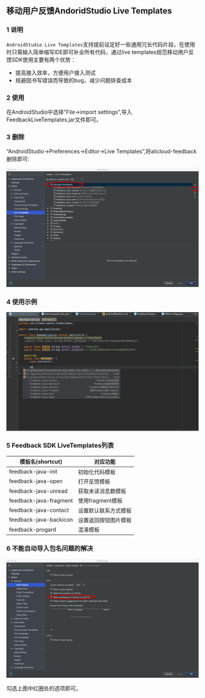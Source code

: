 ## 移动用户反馈AndoridStudio Live Templates

### 1 说明

`AndroidStudio Live Templates`支持提前设定好一些通用冗长代码片段，在使用时只需输入简单缩写IDE即可补全所有代码，通过live templates规范移动用户反馈SDK使用主要有两个优势：

- 提高接入效率，方便用户接入测试
- 规避因书写错误而导致的bug，减少问题排查成本

### 2 使用

在AndroidStudio中选择"File->import settings",导入FeedbackLiveTemplates.jar文件即可。

### 3 删除

“AndroidStudio->Preferences->Editor->Live Templates”,将alicloud-feedback删除即可:

![](assets/delete_live_templates.png)

### 4 使用示例

![](assets/feedback-demo.gif)

### 5 Feedback SDK LiveTemplates列表

| 模板名(shortcut)          | 对应功能         |
| ---------------------- | ------------ |
| feedback-java-init     | 初始化代码模板      |
| feedback-java-open     | 打开反馈模板       |
| feedback-java-unread   | 获取未读消息数模板    |
| feedback-java-fragment | 使用fragment模板 |
| feedback-java-contact  | 设置默认联系方式模板   |
| feedback-java-backicon | 设置返回按钮图片模板   |
| feedback-progard       | 混淆模板         |

### 6 不能自动导入包名问题的解决

![](assets/feedback-import.png)

勾选上图中红圈处的选项即可。